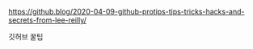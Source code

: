https://github.blog/2020-04-09-github-protips-tips-tricks-hacks-and-secrets-from-lee-reilly/





깃허브 꿀팁